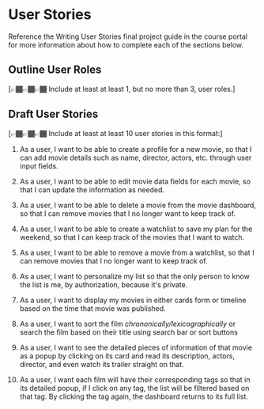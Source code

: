 # User Stories

Reference the Writing User Stories final project guide in the course portal for more information about how to complete each of the sections below.

## Outline User Roles

[👉🏾👉🏾👉🏾 Include at least at least 1, but no more than 3, user roles.]

## Draft User Stories

[👉🏾👉🏾👉🏾 Include at least at least 10 user stories in this format:]

1. As a user, I want to be able to create a profile for a new movie, so that I can add movie details such as name, director, actors, etc. through user input fields.

2. As a user, I want to be able to edit movie data fields for each movie, so that I can update the information as needed.

3. As a user, I want to be able to delete a movie from the movie dashboard, so that I can remove movies that I no longer want to keep track of.

4. As a user, I want to be able to create a watchlist to save my plan for the weekend, so that I can keep track of the movies that I want to watch.

5. As a user, I want to be able to remove a movie from a watchlist, so that I can remove movies that I no longer want to keep track of.

6. As a user, I want to personalize my list so that the only person to know the list is me, by authorization, because it's private.

7. As a user, I want to display my movies in either cards form or timeline based on the time that movie was published.

8. As a user, I want to sort the film *chrononically/lexicographically* or search the film based on their title using search bar or sort buttons

9. As a user, I want to see the detailed pieces of information of that movie as a popup by clicking on its card and read its description, actors, director, and even watch its trailer straight on that.

10. As a user, I want each film will have their corresponding tags so that in its detailed popup, if I click on any tag, the list will be filtered based on that tag. By clicking the tag again, the dashboard returns to its full list.
